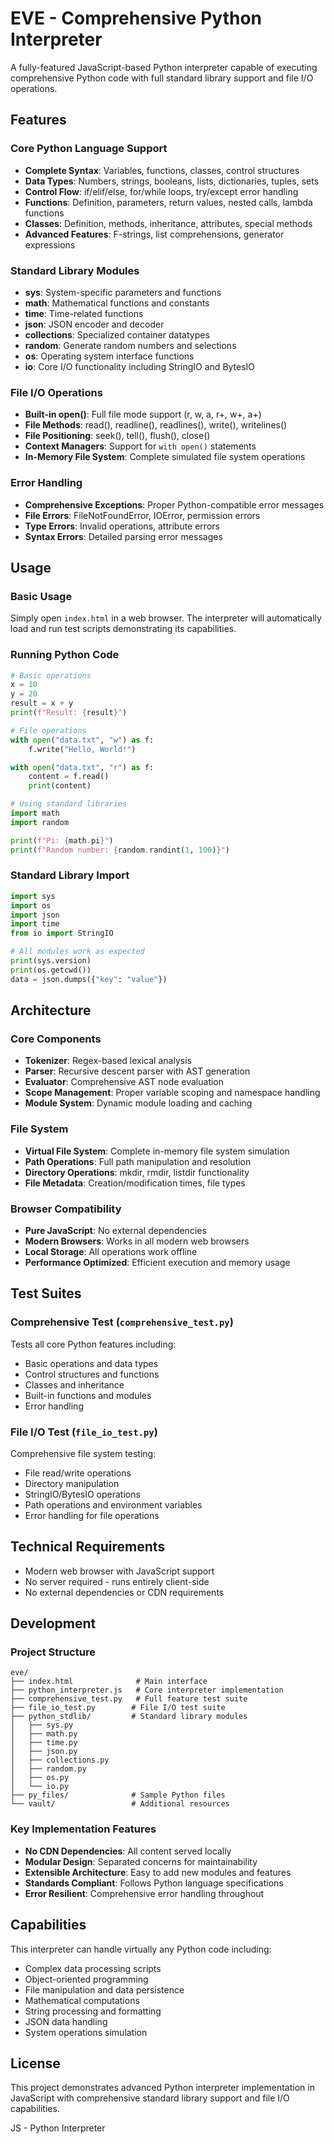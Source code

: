# EVE - Comprehensive Python Interpreter

A fully-featured JavaScript-based Python interpreter capable of executing comprehensive Python code with full standard library support and file I/O operations.

## Features

### Core Python Language Support
- **Complete Syntax**: Variables, functions, classes, control structures
- **Data Types**: Numbers, strings, booleans, lists, dictionaries, tuples, sets
- **Control Flow**: if/elif/else, for/while loops, try/except error handling
- **Functions**: Definition, parameters, return values, nested calls, lambda functions
- **Classes**: Definition, methods, inheritance, attributes, special methods
- **Advanced Features**: F-strings, list comprehensions, generator expressions

### Standard Library Modules
- **sys**: System-specific parameters and functions
- **math**: Mathematical functions and constants  
- **time**: Time-related functions
- **json**: JSON encoder and decoder
- **collections**: Specialized container datatypes
- **random**: Generate random numbers and selections
- **os**: Operating system interface functions
- **io**: Core I/O functionality including StringIO and BytesIO

### File I/O Operations
- **Built-in open()**: Full file mode support (r, w, a, r+, w+, a+)
- **File Methods**: read(), readline(), readlines(), write(), writelines()
- **File Positioning**: seek(), tell(), flush(), close()
- **Context Managers**: Support for `with open()` statements
- **In-Memory File System**: Complete simulated file system operations

### Error Handling
- **Comprehensive Exceptions**: Proper Python-compatible error messages
- **File Errors**: FileNotFoundError, IOError, permission errors
- **Type Errors**: Invalid operations, attribute errors
- **Syntax Errors**: Detailed parsing error messages

## Usage

### Basic Usage
Simply open `index.html` in a web browser. The interpreter will automatically load and run test scripts demonstrating its capabilities.

### Running Python Code
```python
# Basic operations
x = 10
y = 20
result = x + y
print(f"Result: {result}")

# File operations
with open("data.txt", "w") as f:
    f.write("Hello, World!")

with open("data.txt", "r") as f:
    content = f.read()
    print(content)

# Using standard libraries
import math
import random

print(f"Pi: {math.pi}")
print(f"Random number: {random.randint(1, 100)}")
```

### Standard Library Import
```python
import sys
import os
import json
import time
from io import StringIO

# All modules work as expected
print(sys.version)
print(os.getcwd())
data = json.dumps({"key": "value"})
```

## Architecture

### Core Components
- **Tokenizer**: Regex-based lexical analysis
- **Parser**: Recursive descent parser with AST generation  
- **Evaluator**: Comprehensive AST node evaluation
- **Scope Management**: Proper variable scoping and namespace handling
- **Module System**: Dynamic module loading and caching

### File System
- **Virtual File System**: Complete in-memory file system simulation
- **Path Operations**: Full path manipulation and resolution
- **Directory Operations**: mkdir, rmdir, listdir functionality
- **File Metadata**: Creation/modification times, file types

### Browser Compatibility
- **Pure JavaScript**: No external dependencies
- **Modern Browsers**: Works in all modern web browsers
- **Local Storage**: All operations work offline
- **Performance Optimized**: Efficient execution and memory usage

## Test Suites

### Comprehensive Test (`comprehensive_test.py`)
Tests all core Python features including:
- Basic operations and data types
- Control structures and functions
- Classes and inheritance
- Built-in functions and modules
- Error handling

### File I/O Test (`file_io_test.py`)
Comprehensive file system testing:
- File read/write operations
- Directory manipulation
- StringIO/BytesIO operations
- Path operations and environment variables
- Error handling for file operations

## Technical Requirements

- Modern web browser with JavaScript support
- No server required - runs entirely client-side
- No external dependencies or CDN requirements

## Development

### Project Structure
```
eve/
├── index.html              # Main interface
├── python_interpreter.js   # Core interpreter implementation
├── comprehensive_test.py   # Full feature test suite
├── file_io_test.py        # File I/O test suite
├── python_stdlib/         # Standard library modules
│   ├── sys.py
│   ├── math.py
│   ├── time.py
│   ├── json.py
│   ├── collections.py
│   ├── random.py
│   ├── os.py
│   └── io.py
├── py_files/              # Sample Python files
└── vault/                 # Additional resources
```

### Key Implementation Features
- **No CDN Dependencies**: All content served locally
- **Modular Design**: Separated concerns for maintainability
- **Extensible Architecture**: Easy to add new modules and features
- **Standards Compliant**: Follows Python language specifications
- **Error Resilient**: Comprehensive error handling throughout

## Capabilities

This interpreter can handle virtually any Python code including:
- Complex data processing scripts
- Object-oriented programming
- File manipulation and data persistence
- Mathematical computations
- String processing and formatting
- JSON data handling
- System operations simulation

## License

This project demonstrates advanced Python interpreter implementation in JavaScript with comprehensive standard library support and file I/O capabilities.

JS - Python Interpreter